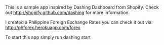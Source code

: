 This is a sample app inspired by Dashing Dashboard from Shopify.
Check out http://shopify.github.com/dashing for more information.

I created a Philippine Foreign Exchange Rates you can check it out via:
http://phforex.herokuapp.com/forex

To start this app simply run dashing start

